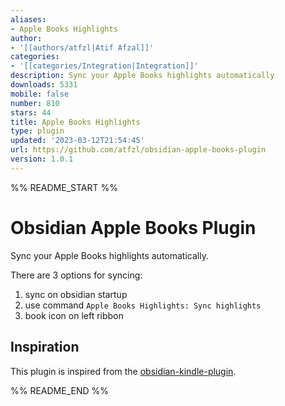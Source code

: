 ```yaml
---
aliases:
- Apple Books Highlights
author:
- '[[authors/atfzl|Atif Afzal]]'
categories:
- '[[categories/Integration|Integration]]'
description: Sync your Apple Books highlights automatically
downloads: 5331
mobile: false
number: 810
stars: 44
title: Apple Books Highlights
type: plugin
updated: '2023-03-12T21:54:45'
url: https://github.com/atfzl/obsidian-apple-books-plugin
version: 1.0.1
---
```


%% README_START %%

# Obsidian Apple Books Plugin

Sync your Apple Books highlights automatically.

There are 3 options for syncing:

1. sync on obsidian startup
2. use command `Apple Books Highlights: Sync highlights`
3. book icon on left ribbon

## Inspiration

This plugin is inspired from the [obsidian-kindle-plugin](https://github.com/hadynz/obsidian-kindle-plugin).


%% README_END %%